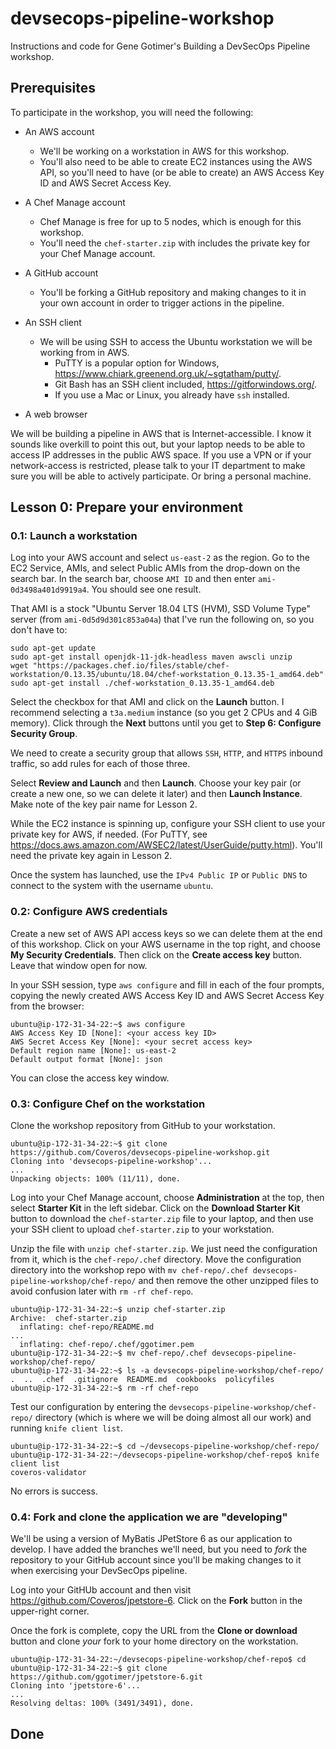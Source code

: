 # devsecops-pipeline-workshop

Instructions and code for Gene Gotimer's Building a DevSecOps Pipeline workshop.

## Prerequisites

To participate in the workshop, you will need the following:

* An AWS account
  * We'll be working on a workstation in AWS for this workshop.
  * You'll also need to be able to create EC2 instances using the AWS API, so you'll need to have (or be able to create) an AWS Access Key ID and AWS Secret Access Key.

* A Chef Manage account
  * Chef Manage is free for up to 5 nodes, which is enough for this workshop.
  * You'll need the `chef-starter.zip` with includes the private key for your Chef Manage account.

* A GitHub account
  * You'll be forking a GitHub repository and making changes to it in your own account in order to trigger actions in the pipeline.

* An SSH client
  * We will be using SSH to access the Ubuntu workstation we will be working from in AWS.
    * PuTTY is a popular option for Windows, https://www.chiark.greenend.org.uk/~sgtatham/putty/.
    * Git Bash has an SSH client included, https://gitforwindows.org/.
    * If you use a Mac or Linux, you already have `ssh` installed.

* A web browser

We will be building a pipeline in AWS that is Internet-accessible. I know it sounds like overkill to point this out, but your laptop needs to be able to access IP addresses in the public AWS space. If you use a VPN or if your network-access is restricted, please talk to your IT department to make sure you will be able to actively participate. Or bring a personal machine.

## Lesson 0: Prepare your environment

### 0.1: Launch a workstation

Log into your AWS account and select `us-east-2` as the region. Go to the EC2 Service, AMIs, and select Public AMIs from the drop-down on the search bar. In the search bar, choose `AMI ID` and then enter `ami-0d3498a401d9919a4`. You should see one result.

That AMI is a stock "Ubuntu Server 18.04 LTS (HVM), SSD Volume Type" server (from `ami-0d5d9d301c853a04a`) that I've run the following on, so you don't have to:

```shell
sudo apt-get update
sudo apt-get install openjdk-11-jdk-headless maven awscli unzip
wget "https://packages.chef.io/files/stable/chef-workstation/0.13.35/ubuntu/18.04/chef-workstation_0.13.35-1_amd64.deb"
sudo apt-get install ./chef-workstation_0.13.35-1_amd64.deb
```

Select the checkbox for that AMI and click on the **Launch** button. I recommend selecting a `t3a.medium` instance (so you get 2 CPUs and 4 GiB memory). Click through the **Next** buttons until you get to **Step 6: Configure Security Group**.

We need to create a security group that allows `SSH`, `HTTP`, and `HTTPS` inbound traffic, so add rules for each of those three.

Select **Review and Launch** and then **Launch**. Choose your key pair (or create a new one, so we can delete it later) and then **Launch Instance**. Make note of the key pair name for Lesson 2.

While the EC2 instance is spinning up, configure your SSH client to use your private key for AWS, if needed. (For PuTTY, see https://docs.aws.amazon.com/AWSEC2/latest/UserGuide/putty.html). You'll need the private key again in Lesson 2.

Once the system has launched, use the `IPv4 Public IP` or `Public DNS` to connect to the system with the username `ubuntu`.

### 0.2: Configure AWS credentials

Create a new set of AWS API access keys so we can delete them at the end of this workshop. Click on your AWS username in the top right, and choose **My Security Credentials**. Then click on the **Create access key** button. Leave that window open for now.

In your SSH session, type `aws configure` and fill in each of the four prompts, copying the newly created AWS Access Key ID and AWS Secret Access Key from the browser:

```shell
ubuntu@ip-172-31-34-22:~$ aws configure
AWS Access Key ID [None]: <your access key ID>
AWS Secret Access Key [None]: <your secret access key>
Default region name [None]: us-east-2
Default output format [None]: json
```

You can close the access key window.

### 0.3: Configure Chef on the workstation

Clone the workshop repository from GitHub to your workstation.

```shell
ubuntu@ip-172-31-34-22:~$ git clone https://github.com/Coveros/devsecops-pipeline-workshop.git
Cloning into 'devsecops-pipeline-workshop'...
...
Unpacking objects: 100% (11/11), done.
```

Log into your Chef Manage account, choose **Administration** at the top, then select **Starter Kit** in the left sidebar. Click on the **Download Starter Kit** button to download the `chef-starter.zip` file to your laptop, and then use your SSH client to upload `chef-starter.zip` to your workstation.

Unzip the file with `unzip chef-starter.zip`. We just need the configuration from it, which is the `chef-repo/.chef` directory. Move the configuration directory into the workshop repo with `mv chef-repo/.chef devsecops-pipeline-workshop/chef-repo/` and then remove the other unzipped files to avoid confusion later with `rm -rf chef-repo`.

```shell
ubuntu@ip-172-31-34-22:~$ unzip chef-starter.zip
Archive:  chef-starter.zip
  inflating: chef-repo/README.md     
...
  inflating: chef-repo/.chef/ggotimer.pem  
ubuntu@ip-172-31-34-22:~$ mv chef-repo/.chef devsecops-pipeline-workshop/chef-repo/
ubuntu@ip-172-31-34-22:~$ ls -a devsecops-pipeline-workshop/chef-repo/
.  ..  .chef  .gitignore  README.md  cookbooks  policyfiles
ubuntu@ip-172-31-34-22:~$ rm -rf chef-repo
```

Test our configuration by entering the `devsecops-pipeline-workshop/chef-repo/` directory (which is where we will be doing almost all our work) and running `knife client list`.

```shell
ubuntu@ip-172-31-34-22:~$ cd ~/devsecops-pipeline-workshop/chef-repo/
ubuntu@ip-172-31-34-22:~/devsecops-pipeline-workshop/chef-repo$ knife client list
coveros-validator
```

No errors is success.

### 0.4: Fork and clone the application we are "developing"

We'll be using a version of MyBatis JPetStore 6 as our application to develop. I have added the branches we'll need, but you need to *fork* the repository to your GitHub account since you'll be making changes to it when exercising your DevSecOps pipeline.

Log into your GitHUb account and then visit https://github.com/Coveros/jpetstore-6. Click on the **Fork** button in the upper-right corner.

Once the fork is complete, copy the URL from the **Clone or download** button and clone *your* fork to your home directory on the workstation.

```shell
ubuntu@ip-172-31-34-22:~/devsecops-pipeline-workshop/chef-repo$ cd
ubuntu@ip-172-31-34-22:~$ git clone https://github.com/ggotimer/jpetstore-6.git
Cloning into 'jpetstore-6'...
...
Resolving deltas: 100% (3491/3491), done.
```

## Done
